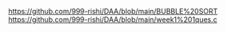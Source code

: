 https://github.com/999-rishi/DAA/blob/main/BUBBLE%20SORT
https://github.com/999-rishi/DAA/blob/main/week1%201ques.c
